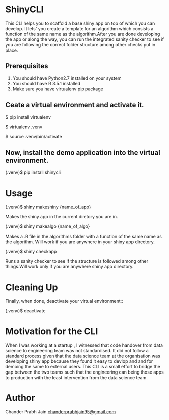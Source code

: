 
# ShinyCLI

This CLI helps you to scaffold a base shiny app on top of which you can develop. It lets' you create a template for an algorithm which consists a
function of the same name as the algorithm.After you are done developing the app or along the way, you can run the integrated sanity checker to see
if you are following the correct folder structure among other checks put in place.

## Prerequisites

1. You should have Python2.7 installed on your system
2. You should have R 3.5.1 installed
3. Make sure you have virtualenv pip package


## Ceate a virtual environment and activate it.

  $ pip install virtualenv 

  $ virtualenv .venv 

  $ source .venv/bin/activate 

## Now, install the demo application into the virtual environment.

  (.venv)$ pip install shinycli 


# Usage


(.venv)$ shiny makeshiny {name_of_app} 

  Makes the shiny app in the current diretory you are in.

(.venv)$ shiny makealgo {name_of_algo} 

  Makes a .R file in the algorithms folder with a function of the same name as the algorithm. Will work if you are anywhere in your
  shiny app directory.

(.venv)$ shiny checkapp 

  Runs a sanity checker to see if the structure is followed among other things.Will work only if you are anywhere
  shiny app directory.


# Cleaning Up


Finally, when done, deactivate your virtual environment::

  (.venv)$ deactivate


# Motivation for the CLI

When I was working at a startup , I witnessed that code handover from data science to engineering team was not standardised. It did not follow a standard process
given that the data science team at the organisation was developing shiny app because they found it easy to devlop and and for demoing the same to external users. This CLI is a small effort to bridge the gap between the two teams such that the engineering can being those apps to production with the least intervention from the data science team.


# Author

Chander Prabh Jain <chanderprabhjain95@gmail.com>


